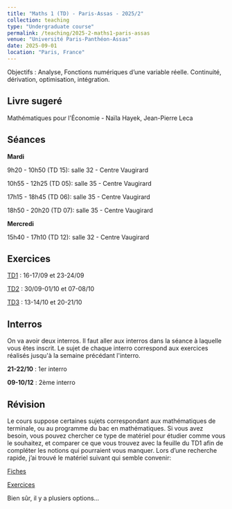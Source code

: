 ```yaml
---
title: "Maths 1 (TD) - Paris-Assas - 2025/2"
collection: teaching
type: "Undergraduate course"
permalink: /teaching/2025-2-maths1-paris-assas
venue: "Université Paris-Panthéon-Assas"
date: 2025-09-01
location: "Paris, France"
---
```


Objectifs : Analyse, Fonctions numériques d’une variable réelle. Continuité, dérivation, optimisation, intégration.

## Livre sugeré

Mathématiques pour l'Économie - Naïla Hayek, Jean-Pierre Leca

## Séances

**Mardi**
   
 9h20 - 10h50 (TD 15): salle 32 - Centre Vaugirard
   
10h55 - 12h25 (TD 05): salle 35 - Centre Vaugirard
            
17h15 - 18h45 (TD 06): salle 35 - Centre Vaugirard
            
18h50 - 20h20 (TD 07): salle 35 - Centre Vaugirard

**Mercredi**

15h40 - 17h10 (TD 12): salle 32 - Centre Vaugirard

## Exercices

[TD1](https://drive.google.com/file/d/1JxQQAFZPD4njPtMl8yRNE2Bc8CHnSTPS/view?usp=sharing) : 16-17/09 et 23-24/09

[TD2](https://drive.google.com/file/d/1GJW8Cfv47OVgvCcp3a2P9Op3u4Ohdibz/view?usp=sharing) : 30/09-01/10 et 07-08/10

[TD3](https://drive.google.com/file/d/1wFFPLdibxp4RLj0izylB3e46vN7eoOx7/view?usp=sharing) : 13-14/10 et 20-21/10

## Interros

On va avoir deux interros. Il faut aller aux interros dans la séance à laquelle vous êtes inscrit. Le sujet de chaque interro correspond aux exercices réalisés jusqu'à la semaine précédant l'interro.

**21-22/10** : 1er interro

**09-10/12** : 2ème interro

## Révision

Le cours suppose certaines sujets correspondant aux mathématiques de terminale, ou au programme du bac en mathématiques. Si vous avez besoin, vous pouvez chercher ce type de matériel pour étudier comme vous le souhaitez, et comparer ce que vous trouvez avec la feuille du TD1 afin de compléter les notions qui pourraient vous manquer. Lors d’une recherche rapide, j’ai trouvé le matériel suivant qui semble convenir: 

[Fiches](https://coursmathsaix.fr/fiche-methode-maths-terminale/)

[Exercices](https://www.annales2maths.com/exercices-ts/)

Bien sûr, il y a plusiers options...
